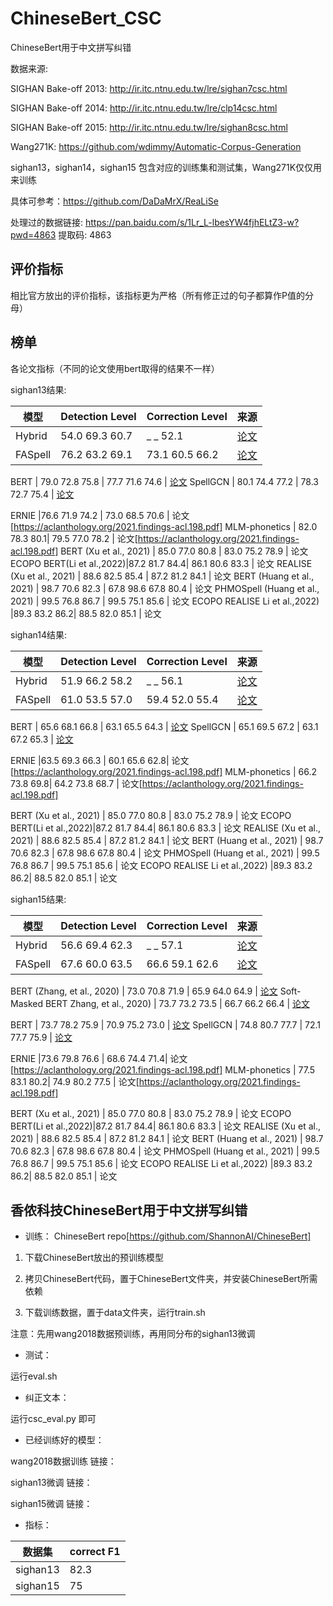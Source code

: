 # ChineseBert_CSC
ChineseBert用于中文拼写纠错


数据来源:

SIGHAN Bake-off 2013: http://ir.itc.ntnu.edu.tw/lre/sighan7csc.html

SIGHAN Bake-off 2014: http://ir.itc.ntnu.edu.tw/lre/clp14csc.html

SIGHAN Bake-off 2015: http://ir.itc.ntnu.edu.tw/lre/sighan8csc.html

Wang271K: https://github.com/wdimmy/Automatic-Corpus-Generation

sighan13，sighan14，sighan15 包含对应的训练集和测试集，Wang271K仅仅用来训练

具体可参考：https://github.com/DaDaMrX/ReaLiSe

处理过的数据链接: https://pan.baidu.com/s/1Lr_L-lbesYW4fjhELtZ3-w?pwd=4863 提取码: 4863 


## 评价指标
相比官方放出的评价指标，该指标更为严格（所有修正过的句子都算作P值的分母）

## 榜单

各论文指标（不同的论文使用bert取得的结果不一样）

sighan13结果:

 模型 | Detection Level | Correction Level | 来源
---|---|--- |---
 Hybrid | 54.0 69.3 60.7 |  _ _ 52.1 | [论文](https://aclanthology.org/D18-1273.pdf)
 FASpell |76.2 63.2 69.1| 73.1 60.5 66.2 | [论文](https://aclanthology.org/D19-5522.pdf)
 
 BERT | 79.0 72.8 75.8 | 77.7 71.6 74.6 |  [论文](https://arxiv.org/pdf/2004.14166.pdf)
 SpellGCN | 80.1 74.4 77.2 | 78.3 72.7 75.4 | [论文](https://arxiv.org/pdf/2004.14166.pdf)
 
 ERNIE  |76.6 71.9 74.2 | 73.0 68.5 70.6 | 论文[https://aclanthology.org/2021.findings-acl.198.pdf]
 MLM-phonetics | 82.0 78.3 80.1| 79.5 77.0 78.2 | 论文[https://aclanthology.org/2021.findings-acl.198.pdf]
 BERT (Xu et al., 2021) | 85.0 77.0 80.8 | 83.0 75.2 78.9 | 论文
 ECOPO BERT(Li et al.,2022)|87.2 81.7 84.4| 86.1 80.6 83.3 | 论文
 REALISE (Xu et al., 2021) | 88.6 82.5 85.4 | 87.2 81.2 84.1 | 论文
 BERT (Huang et al., 2021) | 98.7 70.6 82.3 | 67.8 98.6 67.8 80.4 | 论文
 PHMOSpell (Huang et al., 2021) | 99.5 76.8 86.7 | 99.5 75.1 85.6 | 论文
 ECOPO REALISE Li et al.,2022) |89.3 83.2 86.2| 88.5 82.0 85.1 | 论文


sighan14结果:

 模型 | Detection Level | Correction Level |来源
---|---|--- |---
 Hybrid | 51.9 66.2 58.2 | _ _ 56.1 | [论文](https://aclanthology.org/D18-1273.pdf)
 FASpell |61.0 53.5 57.0| 59.4 52.0 55.4 | [论文](https://aclanthology.org/D19-5522.pdf)
 
 BERT | 65.6 68.1 66.8 | 63.1 65.5 64.3 | [论文](https://arxiv.org/pdf/2004.14166.pdf)
 SpellGCN | 65.1 69.5 67.2 | 63.1 67.2 65.3 |  [论文](https://arxiv.org/pdf/2004.14166.pdf)
 
 ERNIE  |63.5 69.3 66.3 | 60.1 65.6 62.8| 论文[https://aclanthology.org/2021.findings-acl.198.pdf]
 MLM-phonetics | 66.2 73.8 69.8| 64.2 73.8 68.7 | 论文[https://aclanthology.org/2021.findings-acl.198.pdf]
 
 BERT (Xu et al., 2021) | 85.0 77.0 80.8 | 83.0 75.2 78.9 | 论文
 ECOPO BERT(Li et al.,2022)|87.2 81.7 84.4| 86.1 80.6 83.3 | 论文
 REALISE (Xu et al., 2021) | 88.6 82.5 85.4 | 87.2 81.2 84.1 | 论文
 BERT (Huang et al., 2021) | 98.7 70.6 82.3 | 67.8 98.6 67.8 80.4 | 论文
 PHMOSpell (Huang et al., 2021) | 99.5 76.8 86.7 | 99.5 75.1 85.6 | 论文
 ECOPO REALISE Li et al.,2022) |89.3 83.2 86.2| 88.5 82.0 85.1 | 论文


sighan15结果:

 模型 | Detection Level | Correction Level | 来源
---|---|---|---
 Hybrid | 56.6 69.4 62.3 |  _ _ 57.1  | [论文](https://aclanthology.org/D18-1273.pdf)
 FASpell | 67.6 60.0 63.5 | 66.6 59.1 62.6 | [论文](https://aclanthology.org/D19-5522.pdf)
 
 BERT (Zhang, et al., 2020) | 73.0 70.8 71.9 | 65.9 64.0 64.9 | [论文](https://arxiv.org/pdf/2005.07421.pdf)
 Soft-Masked BERT Zhang, et al., 2020) | 73.7 73.2 73.5 | 66.7 66.2 66.4 | [论文](https://arxiv.org/pdf/2005.07421.pdf)
 
 BERT | 73.7 78.2 75.9 | 70.9 75.2 73.0 | [论文](https://arxiv.org/pdf/2004.14166.pdf)
 SpellGCN | 74.8 80.7 77.7 | 72.1 77.7 75.9 | [论文](https://arxiv.org/pdf/2004.14166.pdf)
 
 ERNIE  |73.6 79.8 76.6 | 68.6 74.4 71.4| 论文[https://aclanthology.org/2021.findings-acl.198.pdf]
 MLM-phonetics | 77.5 83.1 80.2| 74.9 80.2 77.5 | 论文[https://aclanthology.org/2021.findings-acl.198.pdf]
 
 BERT (Xu et al., 2021) | 85.0 77.0 80.8 | 83.0 75.2 78.9 | 论文
 ECOPO BERT(Li et al.,2022)|87.2 81.7 84.4| 86.1 80.6 83.3 | 论文 
 REALISE (Xu et al., 2021) | 88.6 82.5 85.4 | 87.2 81.2 84.1 | 论文
 BERT (Huang et al., 2021) | 98.7 70.6 82.3 | 67.8 98.6 67.8 80.4 | 论文
 PHMOSpell (Huang et al., 2021) | 99.5 76.8 86.7 | 99.5 75.1 85.6 | 论文
 ECOPO REALISE Li et al.,2022) |89.3 83.2 86.2| 88.5 82.0 85.1 | 论文
 
 
 
## 香侬科技ChineseBert用于中文拼写纠错

- 训练：
ChineseBert repo[https://github.com/ShannonAI/ChineseBert]

1. 下载ChineseBert放出的预训练模型

2. 拷贝ChineseBert代码，置于ChineseBert文件夹，并安装ChineseBert所需依赖

3. 下载训练数据，置于data文件夹，运行train.sh

注意：先用wang2018数据预训练，再用同分布的sighan13微调


- 测试：

运行eval.sh


- 纠正文本：

运行csc_eval.py 即可



- 已经训练好的模型：

wang2018数据训练
链接：

sighan13微调
链接：

sighan15微调
链接：


- 指标：

数据集 | correct F1
---|---
sighan13 | 82.3
sighan15 | 75




